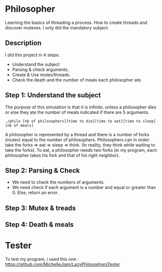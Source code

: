 # Philosopher

Learning the basics of threading a process.
How to create threads and discover mutexes.
I only did the mandatory subject.

## Description

I did this project in 4 steps:
* Understand the subject
* Parsing & check arguments.
* Create & Use mutex/threads.
* Check the death and the number of meals each philosopher ate.

## Step 1: Understand the subject

The purpose of this simulation is that it is infinite, unless a philosopher dies or else they ate the number of meals indicated if there are 5 arguments.
 ```
 ./philo [nb of philosophers][time to die][time to eat][time to sleep][nb of meals]
 ```
A philosopher is represented by a thread and there is a number of forks (mutex) equal to the number of philosophers. 
Philosophers can in order: take the forks => eat => sleep => think. (In reality, they think while waiting to take the forks).
To eat, a philosopher needs two forks (in my program, each philosopher takes his fork and that of his right neighbor).

## Step 2: Parsing & Check

- We need to check the numbers of arguments.
- We need check if each argument is a number and equal or greater than 0. Else, return an error.

## Step 3: Mutex & treads

## Step 4: Death & meals

# Tester
To test my program, i used this one :
https://github.com/MichelleJiam/LazyPhilosophersTester
